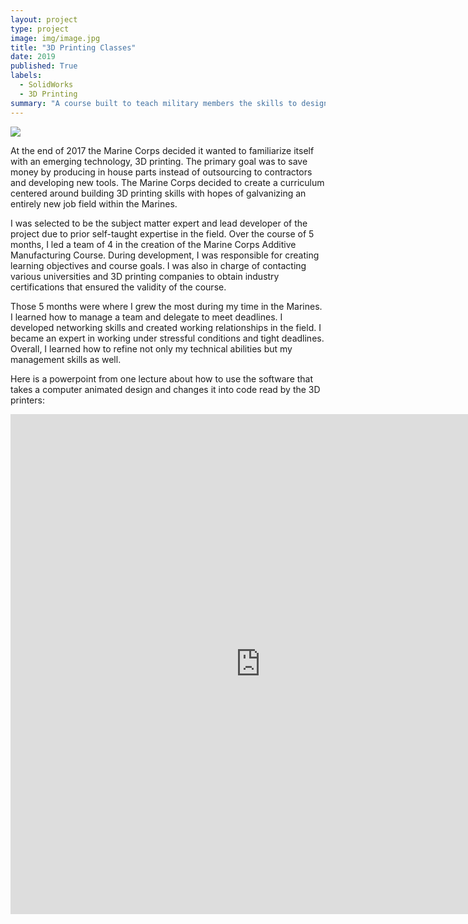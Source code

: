 ```yaml
---
layout: project
type: project
image: img/image.jpg
title: "3D Printing Classes"
date: 2019
published: True
labels:
  - SolidWorks
  - 3D Printing
summary: "A course built to teach military members the skills to design and make 3D printed parts"
--- 
```


<img class="img-fluid" src="../img/1MarineWprinter.jnp">

At the end of 2017 the Marine Corps decided it wanted to familiarize itself with an emerging technology, 3D printing. The primary goal was to save money by producing in house parts instead of outsourcing to contractors and developing new tools. The Marine Corps decided to create a curriculum centered around building 3D printing skills with hopes of galvanizing an entirely new job field within the Marines. 


I was selected to be the subject matter expert and lead developer of the project due to prior self-taught expertise in the field. Over the course of 5 months, I led a team of 4 in the creation of the Marine Corps Additive Manufacturing Course. During development, I was responsible for creating learning objectives and course goals. I was also in charge of contacting various universities and 3D printing companies to obtain industry certifications that ensured the validity of the course. 


Those 5 months were where I grew the most during my time in the Marines. I learned how to manage a team and delegate to meet deadlines. I developed networking skills and created working relationships in the field. I became an expert in working under stressful conditions and tight deadlines. Overall, I learned how to refine not only my technical abilities but my management skills as well. 

Here is a powerpoint from one lecture about how to use the software that takes a computer animated design and changes it into code read by the 3D printers:
<iframe src="https://onedrive.live.com/embed?resid=D87BB0FC525DEA6C%2118212&authkey=!AHdWvKOlDFo63Z4&em=2" width="800" height="800" frameborder="0" scrolling="no"></iframe>


